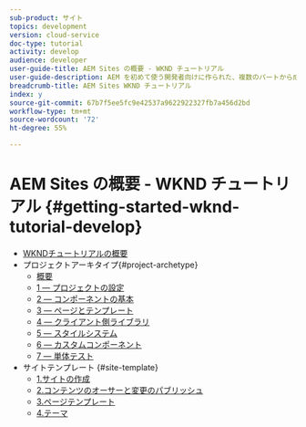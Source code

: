 ```yaml
---
sub-product: サイト
topics: development
version: cloud-service
doc-type: tutorial
activity: develop
audience: developer
user-guide-title: AEM Sites の概要 - WKND チュートリアル
user-guide-description: AEM を初めて使う開発者向けに作られた、複数のパートから成るチュートリアルです。架空のライフスタイルブランドである WKND 向けに AEM Sites を実装します。
breadcrumb-title: AEM Sites WKND チュートリアル
index: y
source-git-commit: 67b7f5ee5fc9e42537a9622922327fb7a456d2bd
workflow-type: tm+mt
source-wordcount: '72'
ht-degree: 55%

---
```



# AEM Sites の概要 - WKND チュートリアル {#getting-started-wknd-tutorial-develop}

+ [WKNDチュートリアルの概要](overview.md)
+ プロジェクトアーキタイプ{#project-archetype}
   + [概要](./project-archetype/overview.md)
   + [1 — プロジェクトの設定](./project-archetype/project-setup.md)
   + [2 — コンポーネントの基本](./project-archetype/component-basics.md)
   + [3 — ページとテンプレート](./project-archetype/pages-templates.md)
   + [4 — クライアント側ライブラリ](./project-archetype/client-side-libraries.md)
   + [5 — スタイルシステム](./project-archetype/style-system.md)
   + [6 — カスタムコンポーネント](./project-archetype/custom-component.md)
   + [7 — 単体テスト](./project-archetype/unit-testing.md)
+ サイトテンプレート {#site-template}
   + [1.サイトの作成](./site-template/create-site.md)
   + [2.コンテンツのオーサーと変更のパブリッシュ](./site-template/author-content-publish.md)
   + [3.ページテンプレート](./site-template/page-templates.md)
   + [4.テーマ](./site-template/theming.md)